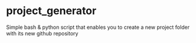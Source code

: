 # project_generator
Simple bash &amp; python script that enables you to create a new project folder with its new github repository
